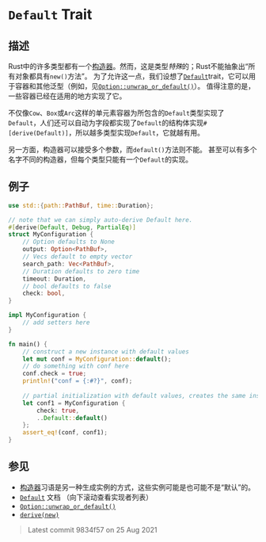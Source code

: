# `Default` Trait

## 描述

Rust中的许多类型都有一个[构造器]。然而，这是类型*特殊*的；Rust不能抽象出“所有对象都具有`new()`方法”。
为了允许这一点，我们设想了[`Default`]trait，它可以用于容器和其他泛型（例如，见[`Option::unwrap_or_default()`]）。
值得注意的是，一些容器已经在适用的地方实现了它。

不仅像`Cow`、`Box`或`Arc`这样的单元素容器为所包含的`Default`类型实现了 `Default`，人们还可以自动为字段都实现了`Default`的结构体实现`#[derive(Default)]`，所以越多类型实现`Default`，它就越有用。

另一方面，构造器可以接受多个参数，而`default()`方法则不能。
甚至可以有多个名字不同的构造器，但每个类型只能有一个`Default`的实现。

## 例子

```rust
use std::{path::PathBuf, time::Duration};

// note that we can simply auto-derive Default here.
#[derive(Default, Debug, PartialEq)]
struct MyConfiguration {
    // Option defaults to None
    output: Option<PathBuf>,
    // Vecs default to empty vector
    search_path: Vec<PathBuf>,
    // Duration defaults to zero time
    timeout: Duration,
    // bool defaults to false
    check: bool,
}

impl MyConfiguration {
    // add setters here
}

fn main() {
    // construct a new instance with default values
    let mut conf = MyConfiguration::default();
    // do something with conf here
    conf.check = true;
    println!("conf = {:#?}", conf);
        
    // partial initialization with default values, creates the same instance
    let conf1 = MyConfiguration {
        check: true,
        ..Default::default()
    };
    assert_eq!(conf, conf1);
}
```

## 参见

- [构造器]习语是另一种生成实例的方式，这些实例可能是也可能不是“默认”的。
- [`Default`] 文档 （向下滚动查看实现者列表）
- [`Option::unwrap_or_default()`]
- [`derive(new)`]

[构造器]: ctor.md
[`Default`]: https://doc.rust-lang.org/stable/std/default/trait.Default.html
[`Option::unwrap_or_default()`]: https://doc.rust-lang.org/stable/std/option/enum.Option.html#method.unwrap_or_default
[`derive(new)`]: https://crates.io/crates/derive-new/

> Latest commit 9834f57 on 25 Aug 2021